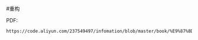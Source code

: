 #重构

PDF:
    
    https://code.aliyun.com/237549497/infomation/blob/master/book/%E9%87%8D%E6%9E%84_%E6%94%B9%E5%96%84%E6%97%A2%E6%9C%89%E4%BB%A3%E7%A0%81%E7%9A%84%E8%AE%BE%E8%AE%A1%5Bjb51.net%5D.pdf